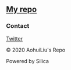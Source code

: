 ## [My repo](https://janedut.github.io)
### Contact
[Twitter](https://twitter.com/aohuiliu)

© 2020 AohuiLiu's Repo

Powered by Silica
